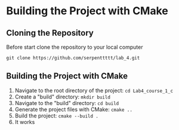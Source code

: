 # Building the Project with CMake

## Cloning the Repository

Before start clone the repository to your local computer

``` git clone https://github.com/serpenttttt/lab_4.git ```

## Building the Project with CMake
1. Navigate to the root directory of the project:
   ```cd Lab4_course_1_c```
2. Create a "build" directory:
   ```mkdir build```
3. Navigate to the "build" directory:
   ```cd build```
4. Generate the project files with CMake:
   ```cmake ..```
5. Build the project:
   ```cmake --build .```
6. It works